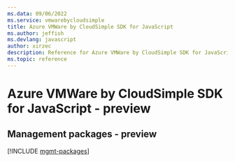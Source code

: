 ```yaml
---
ms.data: 09/06/2022
ms.service: vmwarebycloudsimple
title: Azure VMWare by CloudSimple SDK for JavaScript
ms.author: jeffish
ms.devlang: javascript
author: xirzec
description: Reference for Azure VMWare by CloudSimple SDK for JavaScript
ms.topic: reference
---
```

# Azure VMWare by CloudSimple SDK for JavaScript - preview

## Management packages - preview
[!INCLUDE [mgmt-packages](vmware-by-cloudsimple-mgmt-index.md)]
